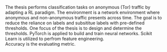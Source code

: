 The thesis performs classification tasks on anonymous (Tor) traffic by adapting a RL paradigm. 
The environment is a network environment where anonymous and non-anonymous traffic presents across time.
The goal is to reduce the reliance on labels and subsititue labels with pre-defined thresholds. One focus of the thesis is to design and determine the thresholds.
PyTorch is applied to build and train neural networks. Scikit Learn is utilized to perfrom feature engineering.  
Accuracy is the evaluating metric.
